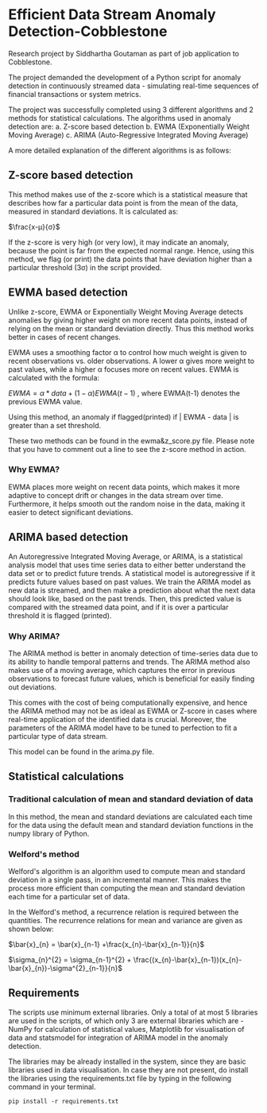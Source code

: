 # Efficient Data Stream Anomaly Detection-Cobblestone
Research project by Siddhartha Goutaman as part of job application to Cobblestone.

The project demanded the development of a Python script for anomaly detection in continuously streamed data - simulating real-time sequences of financial transactions or system metrics.

The project was successfully completed using 3 different algorithms and 2 methods for statistical calculations. 
The algorithms used in anomaly detection are:
  a. Z-score based detection
  b. EWMA (Exponentially Weight Moving Average) 
  c. ARIMA (Auto-Regressive Integrated Moving Average)

A more detailed explanation of the different algorithms is as follows:

## Z-score based detection

This method makes use of the z-score which is a statistical measure that describes how far a particular data point is from the mean of the data, measured in standard deviations. It is calculated as: 

$`\frac{x-μ}{σ}`$

If the z-score is very high (or very low), it may indicate an anomaly, because the point is far from the expected normal range. Hence, using this method, we flag (or print) the data points that have deviation higher than a particular threshold (3σ) in the script provided.

## EWMA based detection

Unlike z-score, EWMA or Exponentially Weight Moving Average detects anomalies by giving higher weight on more recent data points, instead of relying on the mean or standard deviation directly. Thus this method works better in cases of recent changes. 

EWMA uses a smoothing factor α to control how much weight is given to recent observations vs. older observations. A lower α gives more weight to past values, while a higher α focuses more on recent values. 
EWMA is calculated with the formula:

$`EWMA = α * data + (1-α) EWMA(t-1)`$ , where EWMA(t-1) denotes the previous EWMA value.

Using this method, an anomaly if flagged(printed) if | EWMA - data | is greater than a set threshold.

These two methods can be found in the ewma&z_score.py file. Please note that you have to comment out a line to see the z-score method in action.

### Why EWMA?

EWMA places more weight on recent data points, which makes it more adaptive to concept drift or changes in the data stream over time. Furthermore, it helps smooth out the random noise in the data, making it easier to detect significant deviations.

## ARIMA based detection

An Autoregressive Integrated Moving Average, or ARIMA, is a statistical analysis model that uses time series data to either better understand the data set or to predict future trends. A statistical model is autoregressive if it predicts future values based on past values. 
We train the ARIMA model as new data is streamed, and then make a prediction about what the next data should look like, based on the past trends. Then, this predicted value is compared with the streamed data point, and if it is over a particular threshold it is flagged (printed).

### Why ARIMA?

The ARIMA method is better in anomaly detection of time-series data due to its ability to handle temporal patterns and trends. The ARIMA method also makes use of a moving average, which captures the error in previous observations to forecast future values, which is beneficial for easily finding out deviations.

This comes with the cost of being computationally expensive, and hence the ARIMA method may not be as ideal as EWMA or Z-score in cases where real-time application of the identified data is crucial. Moreover, the parameters of the ARIMA model have to be tuned to perfection to fit a particular type of data stream.

This model can be found in the arima.py file.


## Statistical calculations

### Traditional calculation of mean and standard deviation of data

In this method, the mean and standard deviations are calculated each time for the data using the default mean and standard deviation functions in the numpy library of Python.

### Welford's method

Welford's algorithm is an algorithm used to compute mean and standard deviation in a single pass, in an incremental manner.
This makes the process more efficient than computing the mean and standard deviation each time for a particular set of data.

In the Welford's method, a recurrence relation is required between the quantities.
The recurrence relations for mean and variance are given as shown below:

$`\bar{x}_{n} = \bar{x}_{n-1} +\frac{x_{n}-\bar{x}_{n-1}}{n}`$

$`\sigma_{n}^{2} = \sigma_{n-1}^{2} + \frac{(x_{n}-\bar{x}_{n-1})(x_{n}-\bar{x}_{n})-\sigma^{2}_{n-1}}{n}`$

## Requirements

The scripts use minimum external libraries. Only a total of at most 5 libraries are used in the scripts, of which only 3 are external libraries which are - NumPy for calculation of statistical values, Matplotlib for visualisation of data and statsmodel for integration of ARIMA model in the anomaly detection. 

The libraries may be already installed in the system, since they are basic libraries used in data visualisation. In case they are not present, do install the libraries using the requirements.txt file by typing in the following command in your terminal.

``` pip install -r requirements.txt ```


